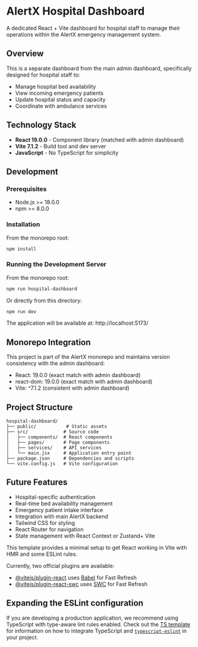 # AlertX Hospital Dashboard

A dedicated React + Vite dashboard for hospital staff to manage their operations within the AlertX emergency management system.

## Overview

This is a separate dashboard from the main admin dashboard, specifically designed for hospital staff to:

- Manage hospital bed availability
- View incoming emergency patients
- Update hospital status and capacity
- Coordinate with ambulance services

## Technology Stack

- **React 19.0.0** - Component library (matched with admin dashboard)
- **Vite 7.1.2** - Build tool and dev server
- **JavaScript** - No TypeScript for simplicity

## Development

### Prerequisites

- Node.js >= 18.0.0
- npm >= 8.0.0

### Installation

From the monorepo root:

```bash
npm install
```

### Running the Development Server

From the monorepo root:

```bash
npm run hospital-dashboard
```

Or directly from this directory:

```bash
npm run dev
```

The application will be available at: http://localhost:5173/

## Monorepo Integration

This project is part of the AlertX monorepo and maintains version consistency with the admin dashboard:

- React: 19.0.0 (exact match with admin dashboard)
- react-dom: 19.0.0 (exact match with admin dashboard)
- Vite: ^7.1.2 (consistent with admin dashboard)

## Project Structure

```
hospital-dashboard/
├── public/           # Static assets
├── src/             # Source code
│   ├── components/  # React components
│   ├── pages/       # Page components
│   ├── services/    # API services
│   └── main.jsx     # Application entry point
├── package.json     # Dependencies and scripts
└── vite.config.js   # Vite configuration
```

## Future Features

- Hospital-specific authentication
- Real-time bed availability management
- Emergency patient intake interface
- Integration with main AlertX backend
- Tailwind CSS for styling
- React Router for navigation
- State management with React Context or Zustand+ Vite

This template provides a minimal setup to get React working in Vite with HMR and some ESLint rules.

Currently, two official plugins are available:

- [@vitejs/plugin-react](https://github.com/vitejs/vite-plugin-react/blob/main/packages/plugin-react) uses [Babel](https://babeljs.io/) for Fast Refresh
- [@vitejs/plugin-react-swc](https://github.com/vitejs/vite-plugin-react/blob/main/packages/plugin-react-swc) uses [SWC](https://swc.rs/) for Fast Refresh

## Expanding the ESLint configuration

If you are developing a production application, we recommend using TypeScript with type-aware lint rules enabled. Check out the [TS template](https://github.com/vitejs/vite/tree/main/packages/create-vite/template-react-ts) for information on how to integrate TypeScript and [`typescript-eslint`](https://typescript-eslint.io) in your project.

